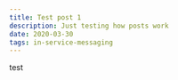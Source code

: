 ```yaml
---
title: Test post 1
description: Just testing how posts work
date: 2020-03-30
tags: in-service-messaging
---
```

test